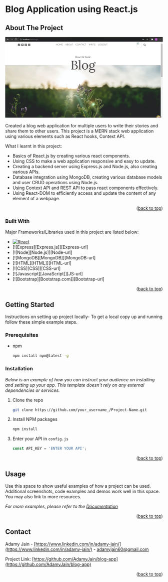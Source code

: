 
<!-- TITLE -->
# Blog Application using React.js



<!-- ABOUT THE PROJECT -->
## About The Project

![product-screenshot]

Created a blog web application for multiple users to write their stories and share them to other users. This project is a MERN stack web application using various elements such as React hooks, Context API.

What I learnt in this project:
* Basics of React.js by creating various react components.
* Using CSS to make a web application responsive and easy to update.
* Creating a backend server using Express.js and Node.js, also creating various APIs.
* Database integration using MongoDB, creating various database models and user CRUD operations using Node.js.
* Using Context API and REST API to pass react components effectively.
* Using React-DOM to efficiently access and update the content of any element of a webpage.



<p align="right">(<a href="#readme-top">back to top</a>)</p>



### Built With

Major Frameworks/Libraries used in this project are listed below:

* [![React][React.js]][React-url]
* [![Express][Express.js]][Express-url]
* [![Node][Node.js]][Node-url]
* [![MongoDB][MongoDB]][MongoDB-url]
* [![HTML][HTML]][HTML-url]
* [![CSS][CSS]][CSS-url]
* [![Javascript][JavaScript]][JS-url]
* [![Bootstrap][Bootstrap.com]][Bootstrap-url]

<p align="right">(<a href="#readme-top">back to top</a>)</p>



<!-- GETTING STARTED -->
## Getting Started

Instructions on setting up project locally-
To get a local copy up and running follow these simple example steps.

### Prerequisites

* npm
  ```sh
  npm install npm@latest -g
  ```

### Installation

_Below is an example of how you can instruct your audience on installing and setting up your app. This template doesn't rely on any external dependencies or services._

1. Clone the repo
   ```sh
   git clone https://github.com/your_username_/Project-Name.git
   ```
2. Install NPM packages
   ```sh
   npm install
   ```
3. Enter your API in `config.js`
   ```js
   const API_KEY = 'ENTER YOUR API';
   ```

<p align="right">(<a href="#readme-top">back to top</a>)</p>



<!-- USAGE EXAMPLES -->
## Usage

Use this space to show useful examples of how a project can be used. Additional screenshots, code examples and demos work well in this space. You may also link to more resources.

_For more examples, please refer to the [Documentation](https://example.com)_

<p align="right">(<a href="#readme-top">back to top</a>)</p>




<!-- CONTACT -->
## Contact

Adamy Jain - [https://www.linkedin.com/in/adamy-jain/](https://www.linkedin.com/in/adamy-jain/) - adamyjain60@gmail.com

Project Link: [https://github.com/AdamyJain/blog-app](https://github.com/AdamyJain/blog-app)

<p align="right">(<a href="#readme-top">back to top</a>)</p>



<!-- MARKDOWN LINKS & IMAGES -->

[product-screenshot]: images/HomePage.png
[React.js]: https://img.shields.io/badge/React-20232A?style=for-the-badge&logo=react&logoColor=61DAFB
[React-url]: https://reactjs.org/
